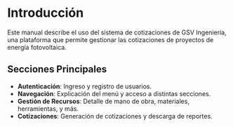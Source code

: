 # Introducción
Este manual describe el uso del sistema de cotizaciones de GSV Ingeniería, una plataforma que permite gestionar las cotizaciones de proyectos de energía fotovoltaica.

## Secciones Principales
- **Autenticación**: Ingreso y registro de usuarios.
- **Navegación**: Explicación del menú y acceso a distintas secciones.
- **Gestión de Recursos**: Detalle de mano de obra, materiales, herramientas, y más.
- **Cotizaciones**: Generación de cotizaciones y descarga de reportes.
